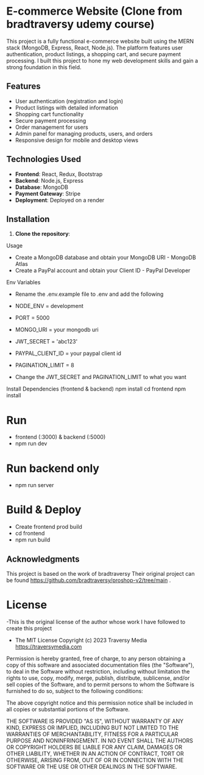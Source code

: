 # E-commerce Website (Clone from bradtraversy udemy course)

This project is a fully functional e-commerce website built using the MERN stack (MongoDB, Express, React, Node.js). The platform features user authentication, product listings, a shopping cart, and secure payment processing.
I built this project to hone my web development skills and gain a strong foundation in this field.

## Features

- User authentication (registration and login)
- Product listings with detailed information
- Shopping cart functionality
- Secure payment processing
- Order management for users
- Admin panel for managing products, users, and orders
- Responsive design for mobile and desktop views

## Technologies Used

- **Frontend**: React, Redux, Bootstrap
- **Backend**: Node.js, Express
- **Database**: MongoDB
- **Payment Gateway**: Stripe
- **Deployment**: Deployed on a render

## Installation

1. **Clone the repository**:
   
Usage

- Create a MongoDB database and obtain your MongoDB URI - MongoDB Atlas
- Create a PayPal account and obtain your Client ID - PayPal Developer

Env Variables
- Rename the .env.example file to .env and add the following

- NODE_ENV = development
- PORT = 5000
- MONGO_URI = your mongodb uri
- JWT_SECRET = 'abc123'
- PAYPAL_CLIENT_ID = your paypal client id
- PAGINATION_LIMIT = 8
- Change the JWT_SECRET and PAGINATION_LIMIT to what you want



Install Dependencies (frontend & backend)
npm install
cd frontend
npm install

# Run 
- frontend (:3000) & backend (:5000)
- npm run dev


# Run backend only
- npm run server


# Build & Deploy
- Create frontend prod build
- cd frontend
- npm run build

  
## Acknowledgments

This project is based on the work of bradtraversy Their original project can be found https://github.com/bradtraversy/proshop-v2/tree/main .



# License
-This is the original license of the author whose work I have followed to create this project
- The MIT License
Copyright (c) 2023 Traversy Media https://traversymedia.com

Permission is hereby granted, free of charge, to any person obtaining a copy of this software and associated documentation files (the "Software"), to deal in the Software without restriction, including without limitation the rights to use, copy, modify, merge, publish, distribute, sublicense, and/or sell copies of the Software, and to permit persons to whom the Software is furnished to do so, subject to the following conditions:

The above copyright notice and this permission notice shall be included in all copies or substantial portions of the Software.

THE SOFTWARE IS PROVIDED "AS IS", WITHOUT WARRANTY OF ANY KIND, EXPRESS OR IMPLIED, INCLUDING BUT NOT LIMITED TO THE WARRANTIES OF MERCHANTABILITY, FITNESS FOR A PARTICULAR PURPOSE AND NONINFRINGEMENT. IN NO EVENT SHALL THE AUTHORS OR COPYRIGHT HOLDERS BE LIABLE FOR ANY CLAIM, DAMAGES OR OTHER LIABILITY, WHETHER IN AN ACTION OF CONTRACT, TORT OR OTHERWISE, ARISING FROM, OUT OF OR IN CONNECTION WITH THE SOFTWARE OR THE USE OR OTHER DEALINGS IN THE SOFTWARE.

